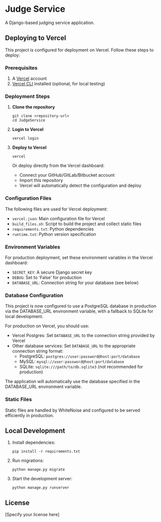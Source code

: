 # Judge Service

A Django-based judging service application.

## Deploying to Vercel

This project is configured for deployment on Vercel. Follow these steps to deploy:

### Prerequisites

1. A [Vercel](https://vercel.com) account
2. [Vercel CLI](https://vercel.com/docs/cli) installed (optional, for local testing)

### Deployment Steps

1. **Clone the repository**
   ```
   git clone <repository-url>
   cd JudgeService
   ```

2. **Login to Vercel**
   ```
   vercel login
   ```

3. **Deploy to Vercel**
   ```
   vercel
   ```

   Or deploy directly from the Vercel dashboard:
   - Connect your GitHub/GitLab/Bitbucket account
   - Import this repository
   - Vercel will automatically detect the configuration and deploy

### Configuration Files

The following files are used for Vercel deployment:

- `vercel.json`: Main configuration file for Vercel
- `build_files.sh`: Script to build the project and collect static files
- `requirements.txt`: Python dependencies
- `runtime.txt`: Python version specification

### Environment Variables

For production deployment, set these environment variables in the Vercel dashboard:

- `SECRET_KEY`: A secure Django secret key
- `DEBUG`: Set to 'False' for production
- `DATABASE_URL`: Connection string for your database (see below)

### Database Configuration

This project is now configured to use a PostgreSQL database in production via the DATABASE_URL environment variable, with a fallback to SQLite for local development.

For production on Vercel, you should use:

- Vercel Postgres: Set `DATABASE_URL` to the connection string provided by Vercel
- Other database services: Set `DATABASE_URL` to the appropriate connection string format:
  - PostgreSQL: `postgres://user:password@host:port/database`
  - MySQL: `mysql://user:password@host:port/database`
  - SQLite: `sqlite:///path/to/db.sqlite3` (not recommended for production)

The application will automatically use the database specified in the DATABASE_URL environment variable.

### Static Files

Static files are handled by WhiteNoise and configured to be served efficiently in production.

## Local Development

1. Install dependencies:
   ```
   pip install -r requirements.txt
   ```

2. Run migrations:
   ```
   python manage.py migrate
   ```

3. Start the development server:
   ```
   python manage.py runserver
   ```

## License

[Specify your license here]
